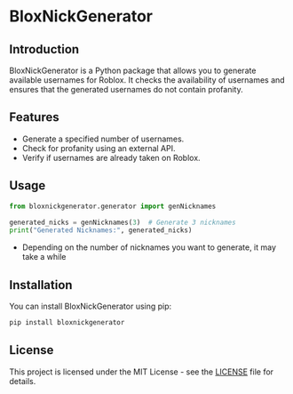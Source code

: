 # BloxNickGenerator

## Introduction

BloxNickGenerator is a Python package that allows you to generate available usernames for Roblox. It checks the availability of usernames and ensures that the generated usernames do not contain profanity.

## Features

- Generate a specified number of usernames.
- Check for profanity using an external API.
- Verify if usernames are already taken on Roblox.


## Usage
```python
from bloxnickgenerator.generator import genNicknames

generated_nicks = genNicknames(3)  # Generate 3 nicknames
print("Generated Nicknames:", generated_nicks)
``` 
- Depending on the number of nicknames you want to generate, it may take a while

## Installation

You can install BloxNickGenerator using pip:

```bash
pip install bloxnickgenerator
```

## License

This project is licensed under the MIT License - see the [LICENSE](LICENSE) file for details.